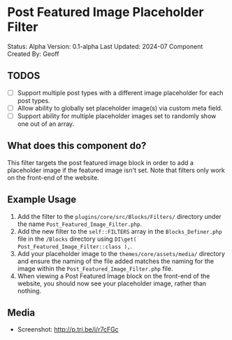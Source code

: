 # Post Featured Image Placeholder Filter

Status: Alpha
Version: 0.1-alpha
Last Updated: 2024-07
Component Created By: Geoff

## TODOS

- [ ] Support multiple post types with a different image placeholder for each post types.
- [ ] Allow ability to globally set placeholder image(s) via custom meta field. 
- [ ] Support ability for multiple placeholder images set to randomly show one out of an array.

## What does this component do?

This filter targets the post featured image block in order to add a placeholder image if the featured image isn't set. Note that filters only work on the front-end of the website.

## Example Usage

1. Add the filter to the `plugins/core/src/Blocks/Filters/` directory under the name `Post_Featured_Image_Filter.php`. 
2. Add the new filter to the `self::FILTERS` array in the `Blocks_Definer.php` file in the `/Blocks` directory using `DI\get( Post_Featured_Image_Filter::class ),`.
3. Add your placeholder image to the `themes/core/assets/media/` directory and ensure the naming of the file added matches the naming for the image within the `Post_Featured_Image_Filter.php` file.
4. When viewing a Post Featured Image block on the front-end of the website, you should now see your placeholder image, rather than nothing.

## Media

- Screenshot: http://p.tri.be/i/r7cFGc